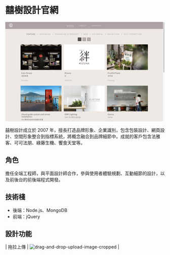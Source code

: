 # 囍樹設計官網

![2014_cizoo](./2014_cizoo.png)

囍樹設計成立於 2007 年，擅長打造品牌形象、企業識別，包含包裝設計、網頁設計、空間形象整合到指標系統，將概念融合到品牌細節中。成就的客戶包含法雅客、可可法朋、綠藤生機、饗食天堂等。

## 角色

擔任全端工程師，與平面設計師合作，參與使用者體驗規劃、互動細節的設計，以及前後台的前後端程式開發。

## 技術棧

* 後端：Node.js、MongoDB
* 前端：jQuery

## 設計功能

| 拖拉上傳 | ![drag-and-drop-upload-image-cropped](./drag-and-drop-upload-image-cropped.gif) |
